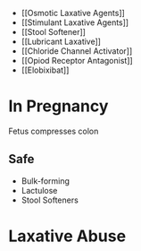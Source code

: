 - [[Osmotic Laxative Agents]]
- [[Stimulant Laxative Agents]]
- [[Stool Softener]]
- [[Lubricant Laxative]]
- [[Chloride Channel Activator]]
- [[Opiod Receptor Antagonist]]
- [[Elobixibat]]

# In Pregnancy
Fetus compresses colon

## Safe
- Bulk-forming
- Lactulose
- Stool Softeners

# Laxative Abuse
